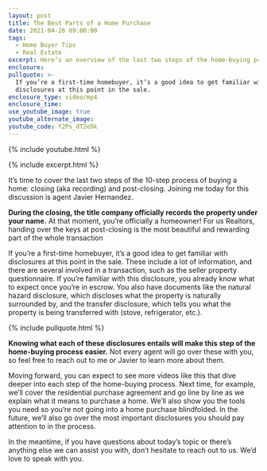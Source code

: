 ```yaml
---
layout: post
title: The Best Parts of a Home Purchase
date: 2021-04-26 09:00:00
tags:
  - Home Buyer Tips
  - Real Estate
excerpt: Here’s an overview of the last two steps of the home-buying process.
enclosure:
pullquote: >-
  If you’re a first-time homebuyer, it’s a good idea to get familiar with
  disclosures at this point in the sale.
enclosure_type: video/mp4
enclosure_time:
use_youtube_image: true
youtube_alternate_image:
youtube_code: Y2Ps_dT2eDk
---
```

{% include youtube.html %}

{% include excerpt.html %}

It’s time to cover the last two steps of the 10-step process of buying a home: closing (aka recording) and post-closing. Joining me today for this discussion is agent Javier Hernandez.

**During the closing, the title company officially records the property under your name.** At that moment, you’re officially a homeowner\! For us Realtors, handing over the keys at post-closing is the most beautiful and rewarding part of the whole transaction&nbsp;

If you’re a first-time homebuyer, it’s a good idea to get familiar with disclosures at this point in the sale. These include a lot of information, and there are several involved in a transaction, such as the seller property questionnaire. If you’re familiar with this disclosure, you already know what to expect once you’re in escrow. You also have documents like the natural hazard disclosure, which discloses what the property is naturally surrounded by, and the transfer disclosure, which tells you what the property is being transferred with (stove, refrigerator, etc.).

{% include pullquote.html %}

**Knowing what each of these disclosures entails will make this step of the home-buying process easier.** Not every agent will go over these with you, so feel free to reach out to me or Javier to learn more about them.

Moving forward, you can expect to see more videos like this that dive deeper into each step of the home-buying process. Next time, for example, we’ll cover the residential purchase agreement and go line by line as we explain what it means to purchase a home. We’ll also show you the tools you need so you’re not going into a home purchase blindfolded. In the future, we’ll also go over the most important disclosures you should pay attention to in the process.

In the meantime, if you have questions about today’s topic or there’s anything else we can assist you with, don’t hesitate to reach out to us. We’d love to speak with you.
